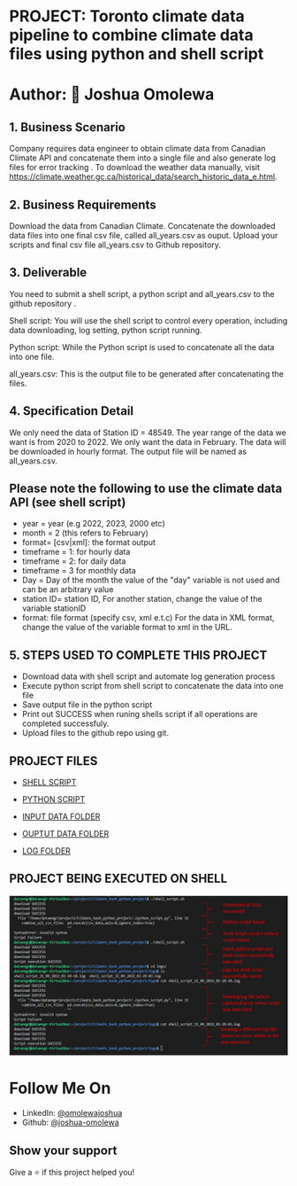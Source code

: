 # PROJECT: Toronto climate data pipeline to combine climate data files using python and shell script

# Author: 👤 **Joshua Omolewa**

## 1. Business Scenario
Company requires data engineer to obtain climate data from Canadian Climate API and concatenate them into a single file and also generate log files for error tracking . To download the weather data manually, visit https://climate.weather.gc.ca/historical_data/search_historic_data_e.html.

## 2. Business Requirements
Download the data from Canadian Climate. Concatenate the downloaded data files into one final csv file, called all_years.csv as ouput. Upload your scripts and final csv file all_years.csv to Github repository.

## 3. Deliverable
You need to submit a shell script, a python script and all_years.csv to the github repository .

Shell script: You will use the shell script to control every operation, including data downloading, log setting, python script running.

Python script: While the Python script is used to concatenate all the data into one file.

all_years.csv: This is the output file to be generated after concatenating the files.

## 4. Specification Detail
We only need the data of Station ID = 48549. The year range of the data we want is from 2020 to 2022. We only want the data in February. The data will be downloaded in hourly format. The output file will be named as all_years.csv.

## Please note the following to use the climate data API (see shell script)
* year = year (e.g 2022, 2023, 2000 etc)
* month = 2 (this refers to February)
* format= [csv|xml]: the format output
* timeframe = 1: for hourly data
* timeframe = 2: for daily data
* timeframe = 3 for monthly data
* Day = Day of the month the value of the "day" variable is not used and can be an arbitrary value
* station ID= station ID, For another station, change the value of the variable stationID
* format: file format (specify csv, xml e.t.c) For the data in XML format, change the value of the variable format to xml in the URL.
## 5. STEPS USED TO COMPLETE THIS PROJECT
* Download data with shell script and automate log generation process
* Execute python script from shell script to concatenate the data into one file
* Save output file in the python script
* Print out SUCCESS when runing shells script if all operations are completed successfuly.
* Upload files to the github repo using git.

## PROJECT FILES

* [SHELL SCRIPT](https://github.com/Joshua-omolewa/Climate_bash_python_project/blob/main/shell_script.sh)

* [PYTHON SCRIPT](https://github.com/Joshua-omolewa/Climate_bash_python_project/blob/main/python_script.py)

* [INPUT DATA FOLDER](https://github.com/Joshua-omolewa/Climate_bash_python_project/tree/main/input)

* [OUPTUT DATA FOLDER](https://github.com/Joshua-omolewa/Climate_bash_python_project/tree/main/output)

* [LOG FOLDER](https://github.com/Joshua-omolewa/Climate_bash_python_project/tree/main/logs)

## PROJECT BEING EXECUTED ON SHELL

![FINAL SCRIPT IMAGE](https://github.com/Joshua-omolewa/Climate_bash_python_project/blob/main/img/Project%20completed.jpg)

# Follow Me On
  
* LinkedIn: [@omolewajoshua](https://www.linkedin.com/in/joshuaomolewa/)  
* Github: [@joshua-omolewa](https://github.com/Joshua-omolewa)


## Show your support

Give a ⭐️ if this project helped you!
